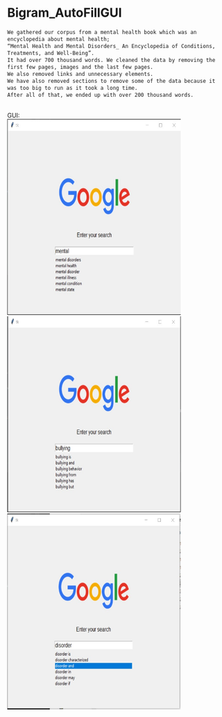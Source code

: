 # Bigram_AutoFillGUI

	We gathered our corpus from a mental health book which was an encyclopedia about mental health;
	“Mental Health and Mental Disorders_ An Encyclopedia of Conditions, Treatments, and Well-Being”. 
	It had over 700 thousand words. We cleaned the data by removing the first few pages, images and the last few pages. 
	We also removed links and unnecessary elements. 
	We have also removed sections to remove some of the data because it was too big to run as it took a long time. 
	After all of that, we ended up with over 200 thousand words.
<br>
<bold> GUI: </bold>
<br>
<img src="Screenshot 2022-06-02 030521.jpg" width="400" height="450" style="display: inline-block;">
<img src="Screenshot 2022-06-02 030623.jpg" width="400" height="450" style="display: inline-block;">
<!-- <br> -->
<img src="Screenshot 2022-06-02 030709.jpg" width="400" height="450">
<br>
